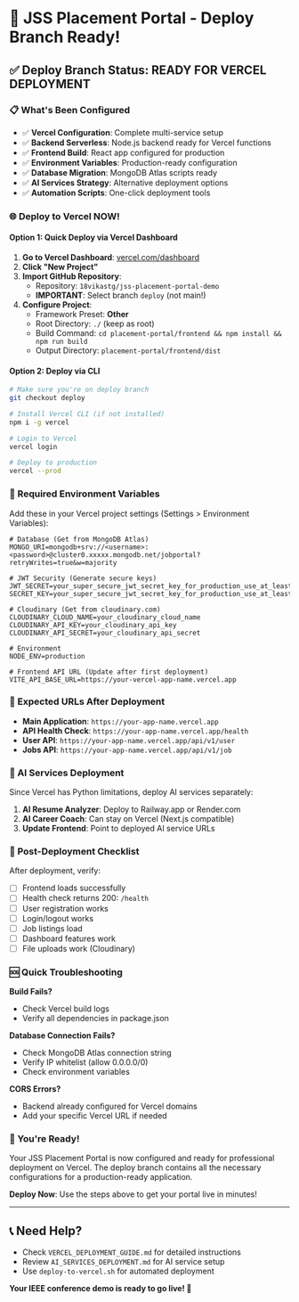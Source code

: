 # 🚀 JSS Placement Portal - Deploy Branch Ready!

## ✅ Deploy Branch Status: READY FOR VERCEL DEPLOYMENT

### 📋 What's Been Configured

- ✅ **Vercel Configuration**: Complete multi-service setup
- ✅ **Backend Serverless**: Node.js backend ready for Vercel functions
- ✅ **Frontend Build**: React app configured for production
- ✅ **Environment Variables**: Production-ready configuration
- ✅ **Database Migration**: MongoDB Atlas scripts ready
- ✅ **AI Services Strategy**: Alternative deployment options
- ✅ **Automation Scripts**: One-click deployment tools

### 🌐 Deploy to Vercel NOW!

#### **Option 1: Quick Deploy via Vercel Dashboard**

1. **Go to Vercel Dashboard**: [vercel.com/dashboard](https://vercel.com/dashboard)
2. **Click "New Project"**
3. **Import GitHub Repository**: 
   - Repository: `18vikastg/jss-placement-portal-demo`
   - **IMPORTANT**: Select branch `deploy` (not main!)
4. **Configure Project**:
   - Framework Preset: **Other**
   - Root Directory: `./` (keep as root)
   - Build Command: `cd placement-portal/frontend && npm install && npm run build`
   - Output Directory: `placement-portal/frontend/dist`

#### **Option 2: Deploy via CLI**
```bash
# Make sure you're on deploy branch
git checkout deploy

# Install Vercel CLI (if not installed)
npm i -g vercel

# Login to Vercel
vercel login

# Deploy to production
vercel --prod
```

### 🔧 Required Environment Variables

Add these in your Vercel project settings (Settings > Environment Variables):

```env
# Database (Get from MongoDB Atlas)
MONGO_URI=mongodb+srv://<username>:<password>@cluster0.xxxxx.mongodb.net/jobportal?retryWrites=true&w=majority

# JWT Security (Generate secure keys)
JWT_SECRET=your_super_secure_jwt_secret_key_for_production_use_at_least_32_characters_long
SECRET_KEY=your_super_secure_jwt_secret_key_for_production_use_at_least_32_characters_long

# Cloudinary (Get from cloudinary.com)
CLOUDINARY_CLOUD_NAME=your_cloudinary_cloud_name
CLOUDINARY_API_KEY=your_cloudinary_api_key
CLOUDINARY_API_SECRET=your_cloudinary_api_secret

# Environment
NODE_ENV=production

# Frontend API URL (Update after first deployment)
VITE_API_BASE_URL=https://your-vercel-app-name.vercel.app
```

### 🎯 Expected URLs After Deployment

- **Main Application**: `https://your-app-name.vercel.app`
- **API Health Check**: `https://your-app-name.vercel.app/health`
- **User API**: `https://your-app-name.vercel.app/api/v1/user`
- **Jobs API**: `https://your-app-name.vercel.app/api/v1/job`

### 🤖 AI Services Deployment

Since Vercel has Python limitations, deploy AI services separately:

1. **AI Resume Analyzer**: Deploy to Railway.app or Render.com
2. **AI Career Coach**: Can stay on Vercel (Next.js compatible)
3. **Update Frontend**: Point to deployed AI service URLs

### 📱 Post-Deployment Checklist

After deployment, verify:

- [ ] Frontend loads successfully
- [ ] Health check returns 200: `/health`
- [ ] User registration works
- [ ] Login/logout works
- [ ] Job listings load
- [ ] Dashboard features work
- [ ] File uploads work (Cloudinary)

### 🆘 Quick Troubleshooting

**Build Fails?**
- Check Vercel build logs
- Verify all dependencies in package.json

**Database Connection Fails?**
- Check MongoDB Atlas connection string
- Verify IP whitelist (allow 0.0.0.0/0)
- Check environment variables

**CORS Errors?**
- Backend already configured for Vercel domains
- Add your specific Vercel URL if needed

### 🎉 You're Ready!

Your JSS Placement Portal is now configured and ready for professional deployment on Vercel. The deploy branch contains all the necessary configurations for a production-ready application.

**Deploy Now**: Use the steps above to get your portal live in minutes!

---

## 📞 Need Help?

- Check `VERCEL_DEPLOYMENT_GUIDE.md` for detailed instructions
- Review `AI_SERVICES_DEPLOYMENT.md` for AI service setup
- Use `deploy-to-vercel.sh` for automated deployment

**Your IEEE conference demo is ready to go live! 🚀**